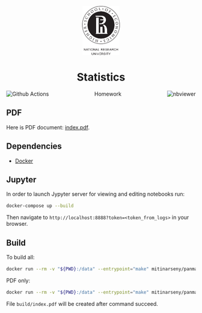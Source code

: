 <p align="center">
  <a href="https://github.com/mitinarsenyhse/statisticsHW">
    <img src="assets/hseLogo.png" alt="HSE logo" width="20%" />
  </a>
  <h1 align="center">Statistics</h1>
  <p align="center">
    <a href="https://github.com/mitinarsenyHSE/statisticsHW/actions">
      <img align="left" alt="Github Actions" src="https://github.com/mitinarsenyHSE/statisticsHW/workflows/.github/workflows/pandoc.yml/badge.svg">
    </a>
      Homework
    <a href="https://nbviewer.jupyter.org/github/mitinarsenyHSE/statisticsHW/blob/master/src/hw.ipynb">
      <img align="right" alt="nbviewer" src="https://img.shields.io/badge/render-nbviewer-F37726.svg?logo=jupyter&style=flat-square">
    </a>
  </p>
</p>

## PDF

Here is PDF document: [index.pdf](build/index.pdf).

## Dependencies

* [Docker](https://www.docker.com)

## Jupyter

In order to launch Jypyter server for viewing and editing notebooks run:

```bash
docker-compose up --build
```

Then navigate to `http://localhost:8888?token=<token_from_logs>` in your browser.

## Build

To build all:

```bash
docker run --rm -v "${PWD}:/data" --entrypoint="make" mitinarseny/panmake:2.7.3
```

PDF only:

```bash
docker run --rm -v "${PWD}:/data" --entrypoint="make" mitinarseny/panmake:2.7.3 pdf
```

File `build/index.pdf` will be created after command succeed.
